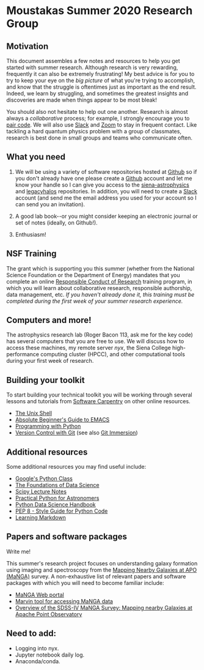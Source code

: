 Moustakas Summer 2020 Research Group
====================================

Motivation
----------

This document assembles a few notes and resources to help you get started with
summer research.  Although research is very rewarding, frequently it can also be
extremely frustrating!  My best advice is for you to try to keep your eye on the
*big picture* of what you're trying to accomplish, and know that the struggle is
oftentimes just as important as the end result.  Indeed, we learn by struggling,
and sometimes the greatest insights and discoveries are made when things appear
to be most bleak!

You should also not hesitate to help out one another.  Research is almost always
a *collaborative* process; for example, I strongly encourage you to [pair
code](https://stackify.com/pair-programming-advantages).  We will also use
[Slack](https://slack.com) and [Zoom](https://zoom.us) to stay in frequent
contact.  Like tackling a hard quantum physics problem with a group of
classmates, research is best done in small groups and teams who communicate
often.

What you need
-------------

1. We will be using a variety of software repositories hosted at
   [Github](https://github.com) so if you don't already have one please create a
   [Github](https://github.com) account and let me know your handle so I can
   give you access to the
   [siena-astrophysics](https://github.com/moustakas/siena-astrophysics) and
   [legacyhalos](https://github.com/moustakas/legacyhalos) repositories.  In
   addition, you will need to create a [Slack](https://slack.com) account (and
   send me the email address you used for your account so I can send you an
   invitation).

2. A good lab book--or you might consider keeping an electronic journal or set
   of notes (ideally, on Github!).

3. Enthusiasm!

NSF Training
------------

The grant which is supporting you this summer (whether from the National Science
Foundation or the Department of Energy) mandates that you complete an online
[Responsible Conduct of Research](https://about.citiprogram.org/en/homepage)
training program, in which you will learn about collaborative research,
responsible authorship, data management, etc.  *If you haven't already done it,
this training must be completed during the first week of your summer research
experience.*

Computers and more!
-------------------

The astrophysics research lab (Roger Bacon 113, ask me for the key code) has
several computers that you are free to use.  We will discuss how to access these
machines, my remote server *nyx*, the Siena College high-performance
computing cluster (HPCC), and other computational tools during your first week
of research.

Building your toolkit
---------------------

To start building your technical toolkit you will be working through several
lessons and tutorials from [Software Carpentry](https://software-carpentry.org/lessons) on other online resources.

* [The Unix Shell](http://swcarpentry.github.io/shell-novice)
* [Absolute Beginner's Guide to EMACS](http://www.jesshamrick.com/2012/09/10/absolute-beginners-guide-to-emacs)
* [Programming with Python](http://swcarpentry.github.io/python-novice-inflammation)
* [Version Control with Git](http://swcarpentry.github.io/git-novice) (see also [Git Immersion](http://gitimmersion.com/)) 

Additional resources
--------------------
Some additional resources you may find useful include:

* [Google's Python Class](https://developers.google.com/edu/python)
* [The Foundations of Data Science](https://ds8.gitbooks.io/textbook/content)
* [Scipy Lecture Notes](http://www.scipy-lectures.org/index.html)
* [Practical Python for Astronomers](https://python4astronomers.github.io)
* [Python Data Science Handbook](https://github.com/jakevdp/PythonDataScienceHandbook)
* [PEP 8 - Style Guide for Python Code](https://www.python.org/dev/peps/pep-0008/)
* [Learning Markdown](https://daringfireball.net/projects/markdown/syntax)

Papers and software packages
----------------------------

Write me!

This summer's research project focuses on understanding galaxy formation using
imaging and spectroscopy from the [Mapping Nearby Galaxies at APO
(MaNGA)](https://www.sdss.org/surveys/manga) survey. A non-exhaustive list of
relevant papers and software packages with which you will need to become
familiar include:

* [MaNGA Web portal](https://www.sdss.org/surveys/manga)
* [Marvin tool for accessing MaNGA data](https://www.sdss.org/dr15/manga/marvin)
* [Overview of the SDSS-IV MaNGA Survey: Mapping nearby Galaxies at Apache Point Observatory](https://ui.adsabs.harvard.edu/abs/2015ApJ...798....7B/abstract)

Need to add:
------------
* Logging into nyx.
* Jupyter notebook daily log.
* Anaconda/conda.
